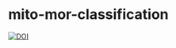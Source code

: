 # mito-mor-classification
[![DOI](https://zenodo.org/badge/473695117.svg)](https://zenodo.org/badge/latestdoi/473695117)
